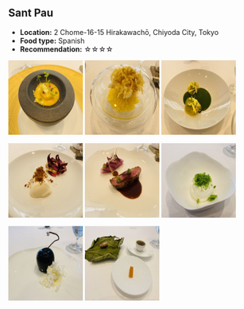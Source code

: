 ## Sant Pau
*   **Location:** 2 Chome-16-15 Hirakawachō, Chiyoda City, Tokyo
*   **Food type:** Spanish
*   **Recommendation:** ☆☆☆☆

<p float="left">
  <img src="/food/photo/pau1.jpeg" width="150" height="150">
  <img src="/food/photo/pau2.jpeg" width="150" height="150">
  <img src="/food/photo/pau3.jpeg" width="150" height="150">
</p>

<p float="left">
  <img src="/food/photo/pau4.jpeg" width="150" height="150">
  <img src="/food/photo/pau5.jpeg" width="150" height="150">
  <img src="/food/photo/pau6.jpeg" width="150" height="150">
</p>

<p float="left">
  <img src="/food/photo/pau7.jpeg" width="150" height="150">
  <img src="/food/photo/pau8.jpeg" width="150" height="150">
</p>
